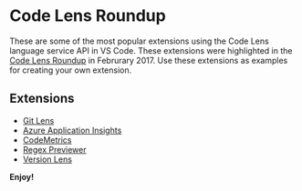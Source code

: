 # Code Lens Roundup

These are some of the most popular extensions using the Code Lens language service API in VS Code. These extensions were highlighted in the [Code Lens Roundup](https://code.visualstudio.com/blogs/2017/02/06/code-lens-roundup) in Februrary 2017. Use these extensions as examples for creating your own extension. 

## Extensions
- [Git Lens](https://marketplace.visualstudio.com/items?itemName=eamodio.gitlens)
- [Azure Application Insights](https://marketplace.visualstudio.com/items?itemName=VisualStudioOnlineApplicationInsights.application-insights)
- [CodeMetrics](https://marketplace.visualstudio.com/items?itemName=kisstkondoros.vscode-codemetrics)
- [Regex Previewer](https://marketplace.visualstudio.com/items?itemName=chrmarti.regex)
- [Version Lens](https://marketplace.visualstudio.com/items?itemName=pflannery.vscode-versionlens)

**Enjoy!**